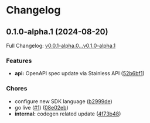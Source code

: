 # Changelog

## 0.1.0-alpha.1 (2024-08-20)

Full Changelog: [v0.0.1-alpha.0...v0.1.0-alpha.1](https://github.com/tmc/nvcf-go/compare/v0.0.1-alpha.0...v0.1.0-alpha.1)

### Features

* **api:** OpenAPI spec update via Stainless API ([52b6bf1](https://github.com/tmc/nvcf-go/commit/52b6bf1c31bfb8fdcbdbd71419626ef02527cb9b))


### Chores

* configure new SDK language ([b2999de](https://github.com/tmc/nvcf-go/commit/b2999dec19f900788ecf8ce52cea4c79b2f29915))
* go live ([#1](https://github.com/tmc/nvcf-go/issues/1)) ([08e02eb](https://github.com/tmc/nvcf-go/commit/08e02eb25ac490db7a659433d42a5511428b67f7))
* **internal:** codegen related update ([4f73b48](https://github.com/tmc/nvcf-go/commit/4f73b484d4a9f94c566e129b8c02a1be6c4a8f7e))
